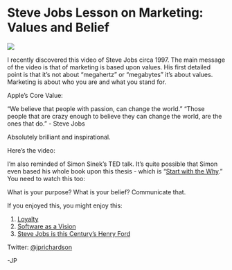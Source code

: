 <!--
id: 1035350505
link: http://loudjet.com/a/steve-jobs-lesson-on-marketing-values-and-belief
slug: steve-jobs-lesson-on-marketing-values-and-belief
date: Mon Aug 30 2010 00:59:00 GMT-0500 (CDT)
publish: 2010-08-030
tags: apple, belief, values, steve-jobs
-->


Steve Jobs Lesson on Marketing: Values and Belief
=================================================

![](http://media.tumblr.com/tumblr_l7ybb6N3uD1qzbc4f.jpg)

I recently discovered this video of Steve Jobs circa 1997. The main
message of the video is that of marketing is based upon values. His
first detailed point is that it’s not about “megahertz” or “megabytes”
it’s about values. Marketing is about who you are and what you stand
for.

Apple’s Core Value:

“We believe that people with passion, can change the world.” “Those
people that are crazy enough to believe they can change the world, are
the ones that do.” - Steve Jobs

Absolutely brilliant and inspirational. 

Here’s the video:

I’m also reminded of Simon Sinek’s TED talk. It’s quite possible that
Simon even based his whole book upon this thesis - which is “[Start with
the
Why](http://www.amazon.com/Start-Why-Leaders-Inspire-Everyone/dp/1591842808).”
You need to watch this too:

What is your purpose? What is your belief? Communicate that.

If you enjoyed this, you might enjoy this:

1.  [Loyalty](http://loudjet.com/a/loyalty)
2.  [Software as a
    Vision](http://loudjet.com/a/software-as-a-vision)
3.  [Steve Jobs is this Century’s Henry
    Ford](http://loudjet.com/a/steve-jobs-henry-ford)

Twitter: [@jprichardson](http://twitter.com/jprichardson)

-JP

